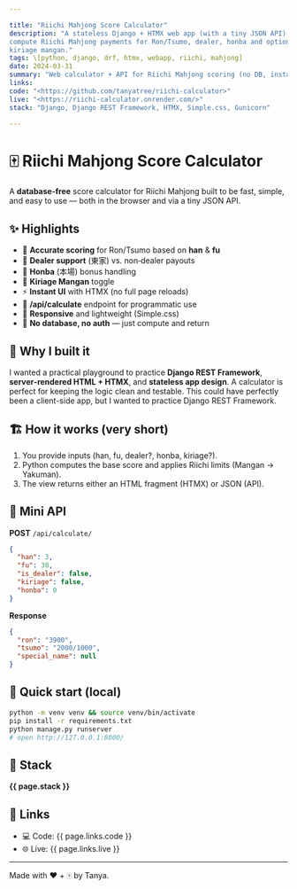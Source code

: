 ```yaml
---

title: "Riichi Mahjong Score Calculator"
description: "A stateless Django + HTMX web app (with a tiny JSON API) to
compute Riichi Mahjong payments for Ron/Tsumo, dealer, honba and optional
kiriage mangan."
tags: \[python, django, drf, htmx, webapp, riichi, mahjong]
date: 2024-03-31
summary: "Web calculator + API for Riichi Mahjong scoring (no DB, instant results)."
links:
code: "<https://github.com/tanyatree/riichi-calculator>"
live: "<https://riichi-calculator.onrender.com/>"
stack: "Django, Django REST Framework, HTMX, Simple.css, Gunicorn"

---
```


# 🀄 Riichi Mahjong Score Calculator

A **database‑free** score calculator for Riichi Mahjong built to be fast,
simple, and easy to use — both in the browser and via a tiny JSON API.

## ✨ Highlights

* 🧮 **Accurate scoring** for Ron/Tsumo based on **han** & **fu**
* 👑 **Dealer support** (東家) vs. non‑dealer payouts
* 🎲 **Honba** (本場) bonus handling
* 🔼 **Kiriage Mangan** toggle
* ⚡ **Instant UI** with HTMX (no full page reloads)
* 🔌 **/api/calculate** endpoint for programmatic use
* 📱 **Responsive** and lightweight (Simple.css)
* 🚫 **No database, no auth** — just compute and return

## 🧠 Why I built it

I wanted a practical playground to practice **Django REST Framework**,
**server‑rendered HTML + HTMX**, and **stateless app design**. A calculator
is perfect for keeping the logic clean and testable. This could have perfectly
been a client-side app, but I wanted to practice Django REST Framework.

## 🏗️ How it works (very short)

1. You provide inputs (han, fu, dealer?, honba, kiriage?).
2. Python computes the base score and applies Riichi limits (Mangan → Yakuman).
3. The view returns either an HTML fragment (HTMX) or JSON (API).

## 📡 Mini API

**POST** `/api/calculate/`

```json
{
  "han": 3,
  "fu": 30,
  "is_dealer": false,
  "kiriage": false,
  "honba": 0
}
```

**Response**

```json
{
  "ron": "3900",
  "tsumo": "2000/1000",
  "special_name": null
}
```

## 🚀 Quick start (local)

```bash
python -m venv venv && source venv/bin/activate
pip install -r requirements.txt
python manage.py runserver
# open http://127.0.0.1:8000/
```

## 🧱 Stack

**{{ page.stack }}**

## 🔗 Links

* 💻 Code: {{ page.links.code }}
* 🌐 Live: {{ page.links.live }}

***

Made with ❤️ + 🀄  by Tanya.

